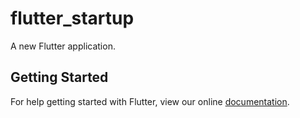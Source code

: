 # flutter_startup

A new Flutter application.

## Getting Started

For help getting started with Flutter, view our online
[documentation](https://flutter.io/).
